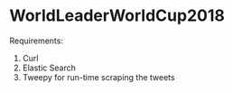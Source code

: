 # WorldLeaderWorldCup2018

Requirements:
1. Curl
2. Elastic Search
3. Tweepy for run-time scraping the tweets
